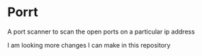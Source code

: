 # Porrt
A port scanner to scan the open ports on a particular ip address

I am looking more changes I can make in this repository
